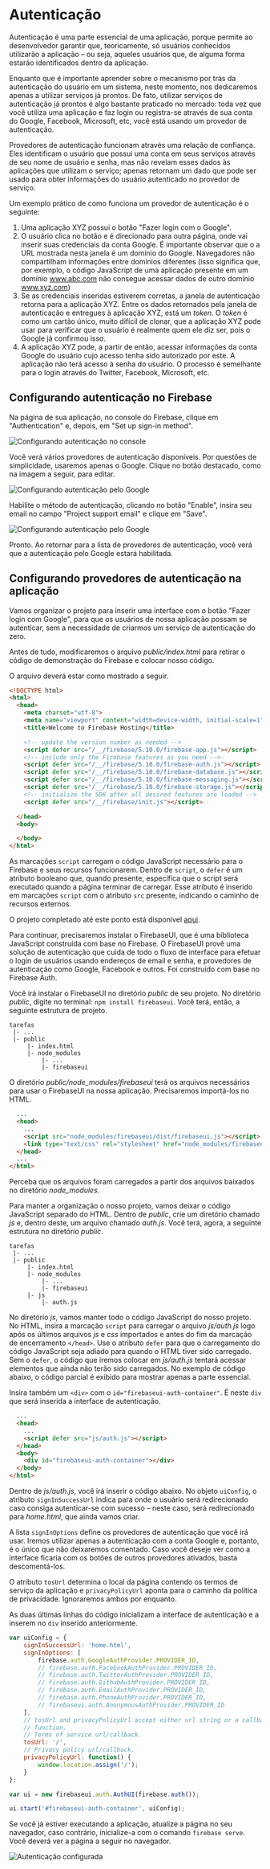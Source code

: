 # Autenticação

Autenticação é uma parte essencial de uma aplicação, porque permite ao desenvolvedor garantir que, teoricamente, só usuários conhecidos utilizarão a aplicação – ou seja, aqueles usuários que, de alguma forma estarão identificados dentro da aplicação.

Enquanto que é importante aprender sobre o mecanismo por trás da autenticação do usuário em um sistema, neste momento, nos dedicaremos apenas a utilizar serviços já prontos. De fato, utilizar serviços de autenticação já prontos é algo bastante praticado no mercado: toda vez que você utiliza uma aplicação e faz login ou registra-se através de sua conta do Google, Facebook, Microsoft, etc, você está usando um provedor de autenticação.

Provedores de autenticação funcionam através uma relação de confiança. Eles identificam o usuário que possui uma conta em seus serviços através de seu nome de usuário e senha, mas não revelam esses dados às aplicações que utilizam o serviço; apenas retornam um dado que pode ser usado para obter informações do usuário autenticado no provedor de serviço.

Um exemplo prático de como funciona um provedor de autenticação é o seguinte:

1. Uma aplicação XYZ possui o botão "Fazer login com o Google".
2. O usuário clica no botão e é direcionado para outra página, onde vai inserir suas credenciais da conta Google. É importante observar que o a URL mostrada nesta janela é um domínio do Google. Navegadores não compartilham informações entre domínios diferentes (isso significa que, por exemplo, o código JavaScript de uma aplicação presente em um domínio www.abc.com não consegue acessar dados de outro domínio www.xyz.com)
3. Se as credenciais inseridas estiverem corretas, a janela de autenticação retorna para a aplicação XYZ. Entre os dados retornados pela janela de autenticação e entregues à aplicação XYZ, está um *token*. O *token* é como um cartão único, muito difícil de clonar, que a aplicação XYZ pode usar para verificar que o usuário é realmente quem ele diz ser, pois o Google já confirmou isso.
4. A aplicação XYZ pode, a partir de então, acessar informações da conta Google do usuário cujo acesso tenha sido autorizado por este. A aplicação não terá acesso à senha do usuário. O processo é semelhante para o login através do Twitter, Facebook, Microsoft, etc.

## Configurando autenticação no Firebase

Na página de sua aplicação, no console do Firebase, clique em "Authentication" e, depois, em "Set up sign-in method".

![Configurando autenticação no console](https://github.com/antoniojnr/ipw/blob/master/aulas/firebase/firebase-config-auth.png)

Você verá vários provedores de autenticação disponíveis. Por questões de simplicidade, usaremos apenas o Google. Clique no botão destacado, como na imagem a seguir, para editar.

![Configurando autenticação pelo Google](https://github.com/antoniojnr/ipw/blob/master/aulas/firebase/firebase-config-google-auth.png)


Habilite o método de autenticação, clicando no botão "Enable", insira seu email no campo "Project support email" e clique em "Save".

![Configurando autenticação pelo Google](https://github.com/antoniojnr/ipw/blob/master/aulas/firebase/firebase-config-google-auth-2.png)

Pronto. Ao retornar para a lista de provedores de autenticação, você verá que a autenticação pelo Google estará habilitada.

## Configurando provedores de autenticação na aplicação

Vamos organizar o projeto para inserir uma interface com o botão "Fazer login com Google", para que os usuários de nossa aplicação possam se autenticar, sem a necessidade de criarmos um serviço de autenticação do zero.

Antes de tudo, modificaremos o arquivo *public/index.html* para retirar o código de demonstração do Firebase e colocar nosso código.

O arquivo deverá estar como mostrado a seguir.

```html
<!DOCTYPE html>
<html>
  <head>
    <meta charset="utf-8">
    <meta name="viewport" content="width=device-width, initial-scale=1">
    <title>Welcome to Firebase Hosting</title>

    <!-- update the version number as needed -->
    <script defer src="/__/firebase/5.10.0/firebase-app.js"></script>
    <!-- include only the Firebase features as you need -->
    <script defer src="/__/firebase/5.10.0/firebase-auth.js"></script>
    <script defer src="/__/firebase/5.10.0/firebase-database.js"></script>
    <script defer src="/__/firebase/5.10.0/firebase-messaging.js"></script>
    <script defer src="/__/firebase/5.10.0/firebase-storage.js"></script>
    <!-- initialize the SDK after all desired features are loaded -->
    <script defer src="/__/firebase/init.js"></script>

  </head>
  <body>

  </body>
</html>
```

As marcações `script` carregam o código JavaScript necessário para o Firebase e seus recursos funcionarem. Dentro de `script`, o `defer` é um atributo booleano que, quando presente, especifica que o script será executado quando a página terminar de carregar. Esse atributo é inserido em marcações `script` com o atributo `src` presente, indicando o caminho de recursos externos.

O projeto completado até este ponto está disponível [aqui](https://github.com/antoniojnr/ipw/tree/e893a8c6b14b744ebbc84e166bb3628479359bc5/aulas/firebase/tarefas).

Para continuar, precisaremos instalar o FirebaseUI, que é uma biblioteca JavaScript construída com base no Firebase. O FirebaseUI provê uma solução de autenticação que cuida de todo o fluxo de interface para efetuar o login de usuários usando endereços de email e senha, e provedores de autenticação como Google, Facebook e outros. Foi construído com base no Firebase Auth.

Você irá instalar o FirebaseUI no diretório *public* de seu projeto. No diretório *public*, digite no terminal: `npm install firebaseui`. Você terá, então, a seguinte estrutura de projeto.

```
tarefas
 |- ...
 |- public
     |- index.html
     |- node_modules
         |- ...
         |- firebaseui
```

O diretório *public/node_modules/firebaseui* terá os arquivos necessários para usar o FirebaseUI na nossa aplicação. Precisaremos importá-los no HTML.

```html
  ...
  <head>
    ...
    <script src="node_modules/firebaseui/dist/firebaseui.js"></script>
    <link type="text/css" rel="stylesheet" href="node_modules/firebaseui/dist/firebaseui.css" />
  </head>
  ...
</html>
```

Perceba que os arquivos foram carregados a partir dos arquivos baixados no diretório *node_modules*.

Para manter a organização o nosso projeto, vamos deixar o código JavaScript separado do HTML. Dentro de *public*, crie um diretório chamado *js* e, dentro deste, um arquivo chamado *auth.js*. Você terá, agora, a seguinte estrutura no diretório *public*.

```
tarefas
 |- ...
 |- public
     |- index.html
     |- node_modules
         |- ...
         |- firebaseui
     |- js
         |- auth.js
```

No diretório *js*, vamos manter todo o código JavaScript do nosso projeto. No HTML, insira a marcação `script` para carregar o arquivo *js/auth.js* logo após os últimos arquivos *js* e *css* importados e antes do fim da marcação de encerramento `</head>`. Use o atributo `defer` para que o carregamento do código JavaScript seja adiado para quando o HTML tiver sido carregado. Sem o `defer`, o código que iremos colocar em *js/auth.js*  tentará acessar elementos que ainda não terão sido carregados. No exemplo de código abaixo, o código parcial é exibido para mostrar apenas a parte essencial.

Insira também um `<div>` com o `id="firebaseui-auth-container"`. É neste `div` que será inserida a interface de autenticação.

```html
  ...
  <head>
    ...
    <script defer src="js/auth.js"></script>
  </head>
  <body>
    <div id="firebaseui-auth-container"></div>
  </body>
</html>
```

Dentro de *js/auth.js*, você irá inserir o código abaixo. No objeto `uiConfig`, o atributo `signInSuccessUrl` indica para onde o usuário será redirecionado caso consiga autenticar-se com sucesso – neste caso, será redirecionado para *home.html*, que ainda vamos criar.

A lista `signInOptions` define os provedores de autenticação que você irá usar. Iremos utilizar apenas a autenticação com a conta Google e, portanto, é o único que não deixaremos comentado. Caso você deseje ver como a interface ficaria com os botões de outros provedores ativados, basta descomentá-los.

O atributo `tosUrl` determina o local da página contendo os termos de serviço da aplicação e `privacyPolicyUrl` aponta para o caminho da política de privacidade. Ignoraremos ambos por enquanto.

As duas últimas linhas do código inicializam a interface de autenticação e a inserem no `div` inserido anteriormente.

```javascript
var uiConfig = {
    signInSuccessUrl: 'home.html',
    signInOptions: [
        firebase.auth.GoogleAuthProvider.PROVIDER_ID,
        // firebase.auth.FacebookAuthProvider.PROVIDER_ID,
        // firebase.auth.TwitterAuthProvider.PROVIDER_ID,
        // firebase.auth.GithubAuthProvider.PROVIDER_ID,
        // firebase.auth.EmailAuthProvider.PROVIDER_ID,
        // firebase.auth.PhoneAuthProvider.PROVIDER_ID,
        // firebaseui.auth.AnonymousAuthProvider.PROVIDER_ID
    ],
    // tosUrl and privacyPolicyUrl accept either url string or a callback
    // function.
    // Terms of service url/callback.
    tosUrl: '/',
    // Privacy policy url/callback.
    privacyPolicyUrl: function() {
        window.location.assign('/');
    }
};

var ui = new firebaseui.auth.AuthUI(firebase.auth());

ui.start('#firebaseui-auth-container', uiConfig);
```

Se você já estiver executando a aplicação, atualize a página no seu navegador, caso contrário, inicialize-a com o comando `firebase serve`. Você deverá ver a página a seguir no navegador.

![Autenticação configurada](https://github.com/antoniojnr/ipw/blob/master/aulas/firebase/firebase-auth-ok.png)